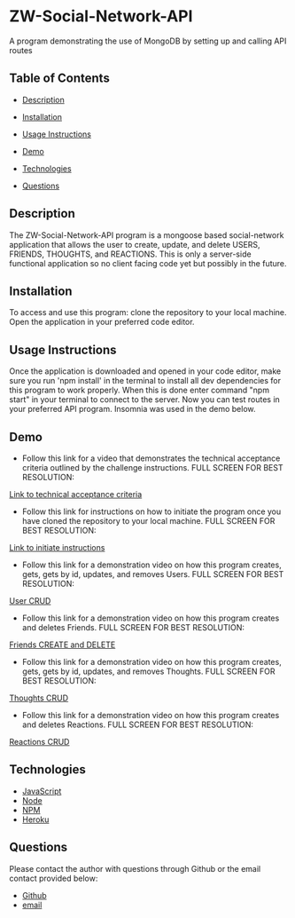 # ZW-Social-Network-API
A program demonstrating the use of MongoDB by setting up and calling API routes

## **Table of Contents**

* [Description](#description)

* [Installation](#installation)

* [Usage Instructions](#usage)

* [Demo](#demo)

* [Technologies](#technologies)

* [Questions](#questions)

## **Description**

The ZW-Social-Network-API program is a mongoose based social-network application that allows the user to create, update, and delete USERS, FRIENDS, THOUGHTS, and REACTIONS. This is only a server-side functional application so no client facing code yet but possibly in the future. 

## **Installation**

To access and use this program: clone the repository to your local machine. Open the application in your preferred code editor. 


## **Usage Instructions**

Once the application is downloaded and opened in your code editor, make sure you run 'npm install' in the terminal to install all dev dependencies for this program to work properly. When this is done enter command "npm start" in your terminal to connect to the server. Now you can test routes in your preferred API program. Insomnia was used in the demo below. 

## **Demo**

* Follow this link for a video that demonstrates the technical acceptance criteria outlined by the challenge instructions. FULL SCREEN FOR BEST RESOLUTION: 

[Link to technical acceptance criteria](https://youtu.be/XvNVGVMFiM8)

* Follow this link for instructions on how to initiate the program once you have cloned the repository to your local machine. FULL SCREEN FOR BEST RESOLUTION: 

[Link to initiate instructions](https://youtu.be/AHj8967VVps)

* Follow this link for a demonstration video on how this program creates, gets, gets by id, updates, and removes Users. FULL SCREEN FOR BEST RESOLUTION: 

[User CRUD](https://youtu.be/bo7bQc-6IBI)

* Follow this link for a demonstration video on how this program creates and deletes Friends. FULL SCREEN FOR BEST RESOLUTION:

[Friends CREATE and DELETE](https://youtu.be/DpBbAwtbg1o)

* Follow this link for a demonstration video on how this program creates, gets, gets by id, updates, and removes Thoughts. FULL SCREEN FOR BEST RESOLUTION:

[Thoughts CRUD](https://youtu.be/tbwsuO1lWy4)

* Follow this link for a demonstration video on how this program creates and deletes Reactions. FULL SCREEN FOR BEST RESOLUTION: 

[Reactions CRUD](https://youtu.be/-GnRe0TNPyE)

## **Technologies**

* [JavaScript](https://www.javascript.com/) 
* [Node](https://nodejs.org/en/) 
* [NPM](https://www.npmjs.com/) 
* [Heroku](https://www.heroku.com/) 

## **Questions**

Please contact the author with questions through Github or the email contact provided below:

* [Github](https://www.github.com/ZacharyWarnes)
* [email](mailto:zacharywarnes@gmail.com)